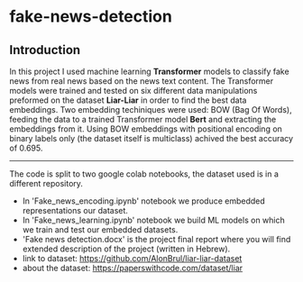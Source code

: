 # fake-news-detection
## Introduction
In this project I used machine learning **Transformer** models to classify fake news from real news based on the news text content. The Transformer models were trained and tested on six different data manipulations preformed on the dataset **Liar-Liar** in order to find the best data embeddings. Two  embedding techiniques were used: BOW (Bag Of Words), feeding the data to a trained Transformer model **Bert** and extracting the embeddings from it. Using BOW embeddings with positional encoding on binary labels only (the dataset itself is multiclass) achived the best accuracy of 0.695.
****
The code is split to two google colab notebooks, the dataset used is in a different repository.<br>
* In 'Fake_news_encoding.ipynb' notebook we produce embedded representations our dataset.
* In 'Fake_news_learning.ipynb' notebook we build ML models on which we train and test our embedded datasets.
* 'Fake news detection.docx' is the project final report where you will find extended description of the project (written in Hebrew).
* link to dataset: https://github.com/AlonBrul/liar-liar-dataset
* about the dataset: https://paperswithcode.com/dataset/liar
